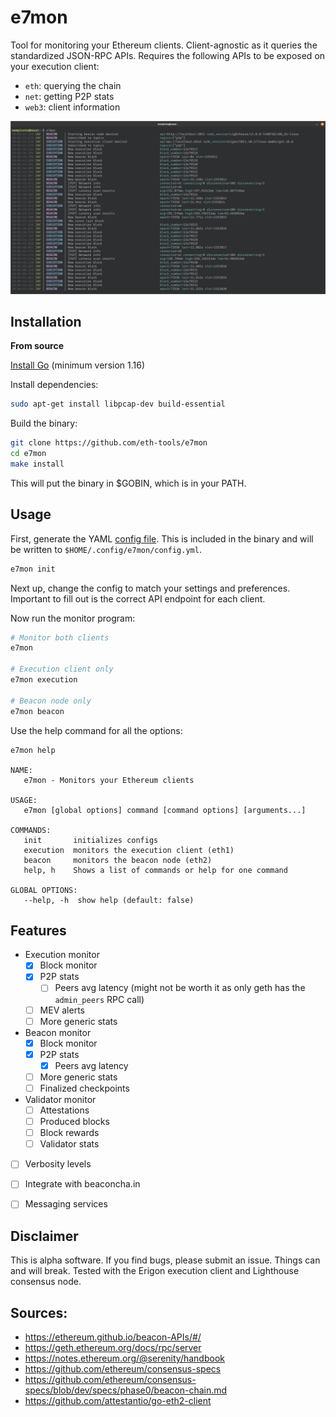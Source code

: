 # e7mon

Tool for monitoring your Ethereum clients. Client-agnostic as it queries the standardized JSON-RPC APIs.
Requires the following APIs to be exposed on your execution client:
* `eth`: querying the chain
* `net`: getting P2P stats
* `web3`: client information

<img src="./docs/img/output.png" width=1200>

## Installation
**From source**

[Install Go](https://golang.org/doc/install) (minimum version 1.16)

Install dependencies:
```bash
sudo apt-get install libpcap-dev build-essential
```
Build the binary:
```bash
git clone https://github.com/eth-tools/e7mon
cd e7mon
make install
```
This will put the binary in $GOBIN, which is in your PATH.

## Usage
First, generate the YAML [config file](./config/config.yml). This is included in the binary and will be written to `$HOME/.config/e7mon/config.yml`.
```bash
e7mon init
```
Next up, change the config to match your settings and preferences. Important to fill out is the correct API endpoint for each client.

Now run the monitor program:
```bash
# Monitor both clients
e7mon

# Execution client only
e7mon execution

# Beacon node only
e7mon beacon
```

Use the help command for all the options:
```
e7mon help

NAME:
   e7mon - Monitors your Ethereum clients

USAGE:
   e7mon [global options] command [command options] [arguments...]

COMMANDS:
   init       initializes configs
   execution  monitors the execution client (eth1)
   beacon     monitors the beacon node (eth2)
   help, h    Shows a list of commands or help for one command

GLOBAL OPTIONS:
   --help, -h  show help (default: false)
```


## Features
- Execution monitor
	- [x] Block monitor
	- [x] P2P stats
      - [ ] Peers avg latency (might not be worth it as only geth has the `admin_peers` RPC call)
   - [ ] MEV alerts
	- [ ] More generic stats
- Beacon monitor
	- [x] Block monitor
	- [x] P2P stats
      - [x] Peers avg latency
	- [ ] More generic stats
   - [ ] Finalized checkpoints
- Validator monitor
   - [ ] Attestations
   - [ ] Produced blocks
   - [ ] Block rewards
   - [ ] Validator stats
- [ ] Verbosity levels
- [ ] Integrate with beaconcha.in
- [ ] Messaging services


## Disclaimer
This is alpha software. If you find bugs, please submit an issue. Things can and will break. Tested with the Erigon
execution client and Lighthouse consensus node.

## Sources:
* https://ethereum.github.io/beacon-APIs/#/
* https://geth.ethereum.org/docs/rpc/server
* https://notes.ethereum.org/@serenity/handbook
* https://github.com/ethereum/consensus-specs
* https://github.com/ethereum/consensus-specs/blob/dev/specs/phase0/beacon-chain.md
* https://github.com/attestantio/go-eth2-client